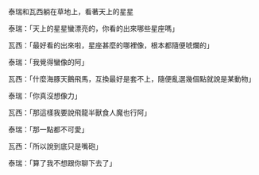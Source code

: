 泰瑞和瓦西躺在草地上，看著天上的星星

泰瑞：「天上的星星蠻漂亮的，你看的出來哪些星座嗎」

瓦西：「最好看的出來啦，星座甚麼的哪裡像，根本都隨便唬爛的」

泰瑞：「我覺得蠻像的阿」

瓦西：「什麼海豚天鵝飛馬，互換最好是套不上，隨便亂選幾個點就說是某動物」

泰瑞：「你真沒想像力」

瓦西：「那這樣我要說飛龍半獸食人魔也行阿」

泰瑞：「那一點都不可愛」

瓦西：「所以說到底只是嘴砲」

泰瑞：「算了我不想跟你聊下去了」
